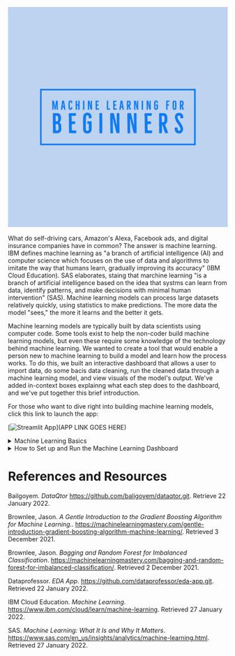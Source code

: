 ![Machine Learning for Beginners Logo](https://github.com/pdellis85/MLFB/blob/main/Machine%20Learning%20for%20Beginners-logos.jpeg)

What do self-driving cars, Amazon's Alexa, Facebook ads, and digital insurance companies have in common?  The answer is machine learning.  IBM defines machine learning as "a branch of artificial intelligence (AI) and computer science which focuses on the use of data and algorithms to imitate the way that humans learn, gradually improving its accuracy" (IBM Cloud Education).  SAS elaborates, staing that marchine learning "is a branch of artificial intelligence based on the idea that systms can learn from data, identify patterns, and make decisions with minimal human intervention" (SAS).  Machine learning models can process large datasets relatively quickly, using statistics to make predictions.  The more data the model "sees," the more it learns and the better it gets.

Machine learning models are typically built by data scientists using computer code.  Some tools exist to help the non-coder build machine learning models, but even these require some knowledge of the technology behind machine learning.  We wanted to create a tool that would enable a person new to machine learning to build a model and learn how the process works.  To do this, we built an interactive dashboard that allows a user to import data, do some bacis data cleaning, run the cleaned data through a machine learning model, and view visuals of the model's output.  We've added in-context boxes explainng what each step does to the dashboard, and we've put together this brief introduction.

For those who want to dive right into building machine learning models, click this link to launch the app:

[![Streamlit App](https://static.streamlit.io/badges/streamlit_badge_black_white.svg)](APP LINK GOES HERE)

<details>
  
<summary>Machine Learning Basics</summary>

Linear Regression is... 

The Decision Tree is a supervised learning method. In classification problems, it predicts target values by using the features of a dataset to make decisions.

The Gradient Boosting Classifier is an additive model that combines other models together to create one model that performs better than its parts.

The Random Forest Classifier is a meta estimator that creates several decision trees from sub-sets of data and averages the results of each to make predictions.

</details>

<details>
  
<summary>How to Set up and Run the Machine Learning Dashboard</summary>
  
1. Create a new conda environment on your computer by running the following command in the Anaconda Powershell:
```
conda create -n mlfb python=3.7.9
```
2. Once the new environment has been created, activate the environment by running the following command in the Anaconda Powershell:
```
conda activate mlfb
```
3.  Run the following command to download the requirements.txt file:  
```
wget https://github.com/pdellis85/MLFB/blob/1219ec8af37089d0c02583ec6da01cdcee0bea53/Sample%20code/requirements.txt
```
4.  Enter the following command to install all of the libraries and dependencies you'll need to run the dashboard:
```
condainstall -r requirements.txt
```
5.  Download the contents of this repository from https://github.com/pdellis85/MLFB/archive/refs/heads/main.zip.  Unzip the file and move the MLFB file somewhere on your computer (like your desktop).  You can also clone this repository using the command prompt or [Git Hub Dekstop](https://desktop.github.com/).
  
6.  Use the cd command to change directories.  You'll need to navigate to the directory where you put the MLFB file in step 5.
  
7.  Launch the app with the following command:
```
streamlit run app.py  
```  
</details>

# References and Resources

Bailgoyem.  *DataQtor*  https://github.com/baligoyem/dataqtor.git.  Retrieve 22 January 2022.

Brownlee, Jason. *A Gentle Introduction to the Gradient Boosting Algorithm for Machine Learning.*. https://machinelearningmastery.com/gentle-introduction-gradient-boosting-algorithm-machine-learning/. Retrieved 3 December 2021.

Brownlee, Jason. *Bagging and Random Forest for Imbalanced Classification*. https://machinelearningmastery.com/bagging-and-random-forest-for-imbalanced-classification/. Retrieved 2 December 2021.

Dataprofessor.  *EDA App*.  https://github.com/dataprofessor/eda-app.git.  Retrieved 22 January 2022.

IBM Cloud Education. *Machine Learning*. https://www.ibm.com/cloud/learn/machine-learning.  Retrieved 27 January 2022.

SAS. *Machine Learning: What It Is and Why It Matters*.  https://www.sas.com/en_us/insights/analytics/machine-learning.html.  Retrieved 27 January 2022.



